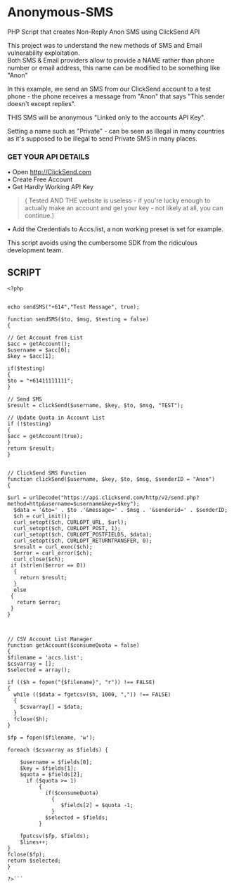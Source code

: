 # Anonymous-SMS
PHP Script that creates Non-Reply Anon SMS using ClickSend API  
      
  
This project was to understand the new methods of SMS and Email vulnerability exploitation.  
Both SMS & Email providers allow to provide a NAME rather than phone number or email address, this name can be modified to be something like "Anon"  
  
In this example, we send an SMS from our ClickSend account to a test phone - the phone receives a message from "Anon" that says "This sender doesn't except replies".

THIS SMS will be anonymous "Linked only to the accounts API Key".  

  
Setting a name such as "Private" - can be seen as illegal in many countries as it's supposed to be illegal to send Private SMS in many places.

### GET YOUR API DETAILS   
• Open http://ClickSend.com    
• Create Free Account   
• Get Hardly Working API Key    
> ( Tested AND THE website is useless - if you're lucky enough to actually make an account and get your key - not likely at all, you can continue.)  
   
• Add the Credentials to Accs.list, a non working preset is set for example.    
  
This script avoids using the cumbersome SDK from the ridiculous development team.   
    
  
## SCRIPT   
```   
<?php


echo sendSMS("+614","Test Message", true);

function sendSMS($to, $msg, $testing = false)
{

// Get Account from List
$acc = getAccount();
$username = $acc[0];
$key = $acc[1];

if($testing)
{
$to = "+61411111111";
}

// Send SMS
$result = clickSend($username, $key, $to, $msg, "TEST");

// Update Quota in Account List
if (!$testing)
{
$acc = getAccount(true);
}
return $result;
}


// ClickSend SMS Function
function clickSend($username, $key, $to, $msg, $senderID = "Anon")
{

$url = urlDecode("https://api.clicksend.com/http/v2/send.php?method=http&username=$username&key=$key");
  $data = '&to=' . $to .'&message=' . $msg . '&senderid=' . $senderID;
  $ch = curl_init(); 
  curl_setopt($ch, CURLOPT_URL, $url);
  curl_setopt($ch, CURLOPT_POST, 1); 
  curl_setopt($ch, CURLOPT_POSTFIELDS, $data); 
  curl_setopt($ch, CURLOPT_RETURNTRANSFER, 0); 
  $result = curl_exec($ch);
  $error = curl_error($ch);
  curl_close($ch);
 if (strlen($error == 0))
  {
    return $result;
  }
  else
 {
   return $error;
 }
}



// CSV Account List Manager
function getAccount($consumeQuota = false)
{
$filename = 'accs.list';
$csvarray = []; 
$selected = array();

if (($h = fopen("{$filename}", "r")) !== FALSE) 
{
  while (($data = fgetcsv($h, 1000, ",")) !== FALSE) 
  {
    $csvarray[] = $data;		
  }
  fclose($h);
}

$fp = fopen($filename, 'w');

foreach ($csvarray as $fields) {

    $username = $fields[0];
    $key = $fields[1];
    $quota = $fields[2];
      if ($quota >= 1)
          {
            if($consumeQuota)
              {
                 $fields[2] = $quota -1;
              }
            $selected = $fields;
          }

    fputcsv($fp, $fields);
    $lines++;
}
fclose($fp);
return $selected;
}

?>```
